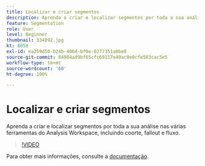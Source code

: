 ```yaml
---
title: Localizar e criar segmentos
description: Aprenda a criar e localizar segmentos por toda a sua análise nas várias ferramentas do Analysis Workspace, incluindo coorte, fallout e fluxo.
feature: Segmentation
role: User
level: Beginner
thumbnail: 334092.jpg
kt: 8058
exl-id: ea359d50-b24b-406d-bf0e-0277351a0be9
source-git-commit: 84984ad9bf65cfc69117e40ac0e0cfe503cac5e5
workflow-type: tm+mt
source-wordcount: '60'
ht-degree: 100%

---
```


# Localizar e criar segmentos

Aprenda a criar e localizar segmentos por toda a sua análise nas várias ferramentas do Analysis Workspace, incluindo coorte, fallout e fluxo.

>[!VIDEO](https://video.tv.adobe.com/v/334092/?quality=12&learn=on)

Para obter mais informações, consulte a [documentação](https://experienceleague.adobe.com/docs/analytics/components/segmentation/segmentation-workflow/seg-workflow.html?lang=pt-BR).
